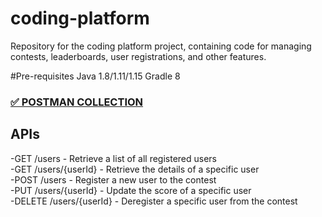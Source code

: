 # coding-platform
Repository for the coding platform project, containing code for managing contests, leaderboards, user registrations, and other features.


#Pre-requisites
Java 1.8/1.11/1.15
Gradle 8



### [✅ POSTMAN COLLECTION ](https://api.postman.com/collections/15863601-17872d4d-1bd3-49e0-b962-7949d4321fb7?access_key=PMAT-01HSHE99Q5GN79P2FW8HXPBBAM)

## APIs
-GET /users - Retrieve a list of all registered users<br>
-GET /users/{userId} - Retrieve the details of a specific user<br>
-POST /users - Register a new user to the contest<br>
-PUT /users/{userId} - Update the score of a specific user<br>
-DELETE /users/{userId} - Deregister a specific user from the contest<br>

